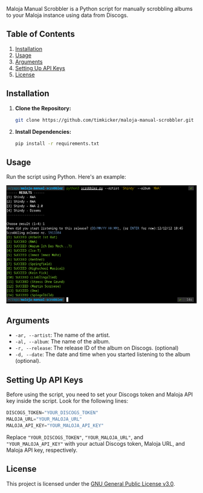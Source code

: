 Maloja Manual Scrobbler is a Python script for manually scrobbling albums to your Maloja instance using data from Discogs.

## Table of Contents

1. [Installation](#installation)
2. [Usage](#usage)
3. [Arguments](#arguments)
4. [Setting Up API Keys](#setting-up-api-keys)
5. [License](#license)

## Installation

1. **Clone the Repository:**
   
   ```bash
   git clone https://github.com/timkicker/maloja-manual-scrobbler.git
   ```
   
2. **Install Dependencies:**
   ```bash
   pip install -r requirements.txt
   ```

## Usage

Run the script using Python. Here's an example:

![Usage](./usage.png)

## Arguments

- `-ar, --artist`: The name of the artist.
- `-al, --album`: The name of the album.
- `-r, --release`: The release ID of the album on Discogs. (optional)
- `-d, --date`: The date and time when you started listening to the album (optional).

## Setting Up API Keys

Before using the script, you need to set your Discogs token and Maloja API key inside the script. Look for the following lines:

```python
DISCOGS_TOKEN="YOUR_DISCOGS_TOKEN"
MALOJA_URL="YOUR_MALOJA_URL"
MALOJA_API_KEY="YOUR_MALOJA_API_KEY"
```

Replace `"YOUR_DISCOGS_TOKEN"`, `"YOUR_MALOJA_URL"`, and `"YOUR_MALOJA_API_KEY"` with your actual Discogs token, Maloja URL, and Maloja API key, respectively.

## License

This project is licensed under the [GNU General Public License v3.0](LICENSE).

